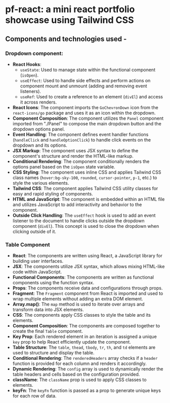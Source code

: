 # pf-react: a mini react portfolio showcase using Tailwind CSS

## Components and technologies used -

### Dropdown component:

- **React Hooks**:
  - `useState`: Used to manage state within the functional component (`isOpen`).
  - `useEffect`: Used to handle side effects and perform actions on component mount and unmount (adding and removing event listeners).
  - `useRef`: Used to create a reference to an element (`divEl`) and access it across renders.
- **React Icons**: The component imports the `GoChevronDown` icon from the `react-icons/go` package and uses it as an icon within the dropdown.
- **Component Composition**: The component utilizes the `Panel` component imported from "./Panel" to compose the main dropdown button and the dropdown options panel.
- **Event Handling**: The component defines event handler functions (`handleClick` and `handleOptionClick`) to handle click events on the dropdown and its options.
- **JSX Markup**: The component uses JSX syntax to define the component's structure and render the HTML-like markup.
- **Conditional Rendering**: The component conditionally renders the options panel based on the `isOpen` state variable.
- **CSS Styling**: The component uses inline CSS and applies Tailwind CSS class names (`hover:bg-sky-100`, `rounded`, `cursor-pointer`, `p-1`, etc.) to style the various elements.
- **Tailwind CSS**: The component applies Tailwind CSS utility classes for easy and rapid styling of components.
- **HTML and JavaScript**: The component is embedded within an HTML file and utilizes JavaScript to add interactivity and behavior to the component.
- **Outside Click Handling**: The `useEffect` hook is used to add an event listener to the document to handle clicks outside the dropdown component (`divEl`). This concept is used to close the dropdown when clicking outside of it.

### Table Component

- **React**: The components are written using React, a JavaScript library for building user interfaces.
- **JSX**: The components utilize JSX syntax, which allows mixing HTML-like code within JavaScript.
- **Functional Components**: The components are written as functional components using the function syntax.
- **Props**: The components receive data and configurations through props.
- **Fragment**: The `Fragment` component from React is imported and used to wrap multiple elements without adding an extra DOM element.
- **Array.map()**: The `map` method is used to iterate over arrays and transform data into JSX elements.
- **CSS**: The components apply CSS classes to style the table and its elements.
- **Component Composition**: The components are composed together to create the final `Table` component.
- **Key Prop**: Each rendered element in an iteration is assigned a unique `key` prop to help React efficiently update the component.
- **Table Structure**: The `table`, `thead`, `tbody`, `tr`, `th`, and `td` elements are used to structure and display the table.
- **Conditional Rendering**: The `renderedHeaders` array checks if a `header` function is provided for each column and renders it accordingly.
- **Dynamic Rendering**: The `config` array is used to dynamically render the table headers and cells based on the configuration provided.
- **className**: The `className` prop is used to apply CSS classes to elements.
- **keyFn**: The `keyFn` function is passed as a prop to generate unique keys for each row of data.
